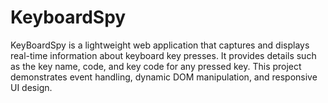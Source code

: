 # KeyboardSpy
KeyBoardSpy is a lightweight web application that captures and displays real-time information about keyboard key presses. It provides details such as the key name, code, and key code for any pressed key. This project demonstrates event handling, dynamic DOM manipulation, and responsive UI design.
